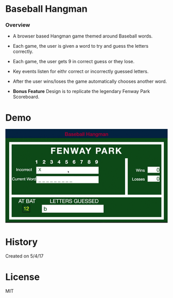 # Baseball Hangman

### Overview

* A browser based Hangman game themed around Baseball words.

* Each game, the user is given a word to try and guess the letters correctly.

* Each game, the user gets 9 in correct guess or they lose.

* Key events listen for eithr correct or incorrectly guessed letters.

* After the user wins/loses the game automatically chooses another word.

* **Bonus Feature** Design is to replicate the legendary Fenway Park Scoreboard.

# Demo

 ![Demo](assets/images/example.gif) 
# History

Created on 5/4/17

# License

MIT
